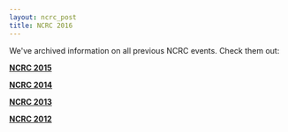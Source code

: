 ```yaml
---
layout: ncrc_post
title: NCRC 2016
---
```


We've archived information on all previous NCRC events.  Check them out:

**[NCRC 2015](/ncrc/past_conferences/ncrc_2015)**

**[NCRC 2014](/ncrc/past_conferences/ncrc_2014)**

**[NCRC 2013](/ncrc/past_conferences/ncrc_2013)**

**[NCRC 2012](/ncrc/past_conferences/ncrc_2012)**
